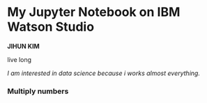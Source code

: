 # My Jupyter Notebook on IBM Watson Studio
**JIHUN KIM**

live long

*I am interested in data science because i works almost everything.*

### Multiply numbers
